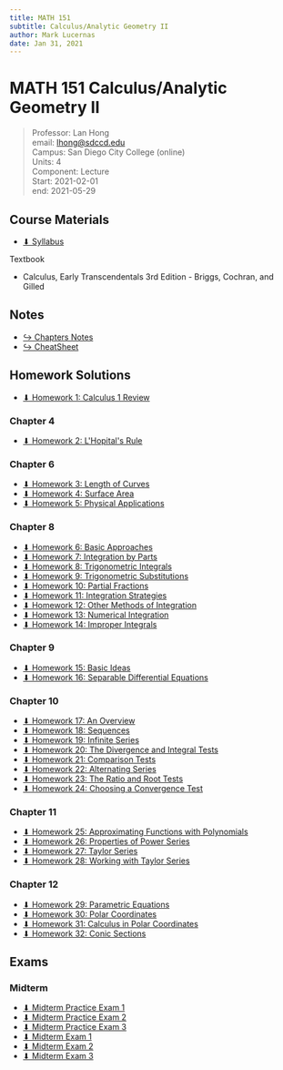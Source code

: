 ```yaml
---
title: MATH 151
subtitle: Calculus/Analytic Geometry II
author: Mark Lucernas
date: Jan 31, 2021
---
```



# MATH 151 Calculus/Analytic Geometry II
> Professor: Lan Hong<br>
> email: lhong@sdccd.edu<br>
> Campus: San Diego City College (online)<br>
> Units: 4<br>
> Component: Lecture<br>
> Start: 2021-02-01<br>
> end: 2021-05-29<br>


## Course Materials

- [⬇ Syllabus](file:../../../files/winter-2021/MATH-151/syllabus.pdf)

Textbook

- Calculus, Early Transcendentals 3rd Edition - Briggs, Cochran, and Gilled

## Notes

- [↪ Chapters Notes](notes/index)
- [↪ CheatSheet](notes/cheatsheet)

## Homework Solutions

- [⬇ Homework 1: Calculus 1 Review](file:../../../files/winter-2021/MATH-151/homeworks/homework1.pdf)

### Chapter 4

- [⬇ Homework 2: L'Hopital's Rule](file:../../../files/winter-2021/MATH-151/homeworks/homework2.pdf)

### Chapter 6

- [⬇ Homework 3: Length of Curves](file:../../../files/winter-2021/MATH-151/homeworks/homework3.pdf)
- [⬇ Homework 4: Surface Area](file:../../../files/winter-2021/MATH-151/homeworks/homework4.pdf)
- [⬇ Homework 5: Physical Applications](file:../../../files/winter-2021/MATH-151/homeworks/homework5.pdf)

### Chapter 8

- [⬇ Homework 6: Basic Approaches](file:../../../files/winter-2021/MATH-151/homeworks/homework6.pdf)
- [⬇ Homework 7: Integration by Parts](file:../../../files/winter-2021/MATH-151/homeworks/homework7.pdf)
- [⬇ Homework 8: Trigonometric Integrals](file:../../../files/winter-2021/MATH-151/homeworks/homework8.pdf)
- [⬇ Homework 9: Trigonometric Substitutions](file:../../../files/winter-2021/MATH-151/homeworks/homework9.pdf)
- [⬇ Homework 10: Partial Fractions](file:../../../files/winter-2021/MATH-151/homeworks/homework10.pdf)
- [⬇ Homework 11: Integration Strategies](file:../../../files/winter-2021/MATH-151/homeworks/homework11.pdf)
- [⬇ Homework 12: Other Methods of Integration](file:../../../files/winter-2021/MATH-151/homeworks/homework12.pdf)
- [⬇ Homework 13: Numerical Integration](file:../../../files/winter-2021/MATH-151/homeworks/homework13.pdf)
- [⬇ Homework 14: Improper Integrals](file:../../../files/winter-2021/MATH-151/homeworks/homework14.pdf)

### Chapter 9

- [⬇ Homework 15: Basic Ideas](file:../../../files/winter-2021/MATH-151/homeworks/homework15.pdf)
- [⬇ Homework 16: Separable Differential Equations](file:../../../files/winter-2021/MATH-151/homeworks/homework16.pdf)

### Chapter 10

- [⬇ Homework 17: An Overview](file:../../../files/winter-2021/MATH-151/homeworks/homework17.pdf)
- [⬇ Homework 18: Sequences](file:../../../files/winter-2021/MATH-151/homeworks/homework18.pdf)
- [⬇ Homework 19: Infinite Series](file:../../../files/winter-2021/MATH-151/homeworks/homework19.pdf)
- [⬇ Homework 20: The Divergence and Integral Tests](file:../../../files/winter-2021/MATH-151/homeworks/homework20.pdf)
- [⬇ Homework 21: Comparison Tests](file:../../../files/winter-2021/MATH-151/homeworks/homework21.pdf)
- [⬇ Homework 22: Alternating Series](file:../../../files/winter-2021/MATH-151/homeworks/homework22.pdf)
- [⬇ Homework 23: The Ratio and Root Tests](file:../../../files/winter-2021/MATH-151/homeworks/homework23.pdf)
- [⬇ Homework 24: Choosing a Convergence Test](file:../../../files/winter-2021/MATH-151/homeworks/homework24.pdf)

### Chapter 11

- [⬇ Homework 25: Approximating Functions with Polynomials](file:../../../files/winter-2021/MATH-151/homeworks/homework25.pdf)
- [⬇ Homework 26: Properties of Power Series](file:../../../files/winter-2021/MATH-151/homeworks/homework26.pdf)
- [⬇ Homework 27: Taylor Series](file:../../../files/winter-2021/MATH-151/homeworks/homework27.pdf)
- [⬇ Homework 28: Working with Taylor Series](file:../../../files/winter-2021/MATH-151/homeworks/homework28.pdf)

### Chapter 12

- [⬇ Homework 29: Parametric Equations](file:../../../files/winter-2021/MATH-151/homeworks/homework29.pdf)
- [⬇ Homework 30: Polar Coordinates](file:../../../files/winter-2021/MATH-151/homeworks/homework30.pdf)
- [⬇ Homework 31: Calculus in Polar Coordinates](file:../../../files/winter-2021/MATH-151/homeworks/homework31.pdf)
- [⬇ Homework 32: Conic Sections](file:../../../files/winter-2021/MATH-151/homeworks/homework32.pdf)

## Exams

### Midterm

- [⬇ Midterm Practice Exam 1](file:../../../files/winter-2021/MATH-151/exams/midterm_exam-1_practice.pdf)
- [⬇ Midterm Practice Exam 2](file:../../../files/winter-2021/MATH-151/exams/midterm_exam-2_practice.pdf)
- [⬇ Midterm Practice Exam 3](file:../../../files/winter-2021/MATH-151/exams/midterm_exam-3_practice.pdf)
- [⬇ Midterm Exam 1](file:../../../files/winter-2021/MATH-151/exams/midterm_exam-1.pdf)
- [⬇ Midterm Exam 2](file:../../../files/winter-2021/MATH-151/exams/midterm_exam-2.pdf)
- [⬇ Midterm Exam 3](file:../../../files/winter-2021/MATH-151/exams/midterm_exam-3.pdf)

